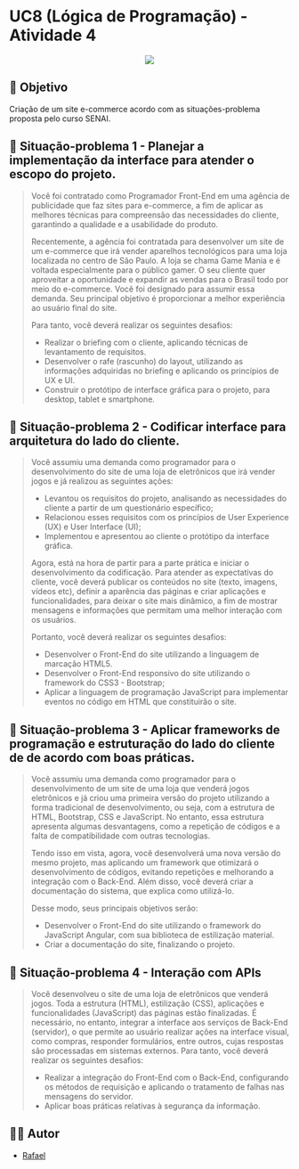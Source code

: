 # UC8 (Lógica de Programação) - Atividade 4

<center><img src="https://camo.githubusercontent.com/459f141bd5e24c179a0e2dd49691e290ed5c5d4b4cb97767daee7cfaf6e31121/687474703a2f2f696d672e736869656c64732e696f2f7374617469632f76313f6c6162656c3d535441545553266d6573736167653d434f4e434c5549444f26636f6c6f723d475245454e267374796c653d666f722d7468652d6261646765")> </center>

## 🎯 Objetivo
Criação de um site e-commerce acordo com as situações-problema proposta pelo curso SENAI.

## 📓 Situação-problema 1 - Planejar a implementação da interface para atender o escopo do projeto.
> Você foi contratado como Programador Front-End em uma agência de publicidade que faz sites para e-commerce, a fim de aplicar as melhores técnicas para compreensão das necessidades do cliente, garantindo a qualidade e a usabilidade do produto.
> 
> Recentemente, a agência foi contratada para desenvolver um site de um e-commerce que irá vender aparelhos tecnológicos para uma loja localizada no centro de São Paulo. A loja se chama Game Mania e é voltada especialmente para o público gamer. O seu cliente quer aproveitar a oportunidade e expandir as vendas para o Brasil todo por meio do e-commerce. Você foi designado para assumir essa demanda. Seu principal objetivo é proporcionar a melhor experiência ao usuário final do site.
>
> Para tanto, você deverá realizar os seguintes desafios:
>
> - Realizar o briefing com o cliente, aplicando técnicas de levantamento de requisitos.
> - Desenvolver o rafe (rascunho) do layout, utilizando as informações adquiridas no briefing e aplicando os princípios de UX e UI.
> - Construir o protótipo de interface gráfica para o projeto, para desktop, tablet e smartphone.

## 📓 Situação-problema 2 - Codificar interface para arquitetura do lado do cliente.
> Você assumiu uma demanda como programador para o desenvolvimento do site de uma loja de eletrônicos que irá vender jogos e já realizou as seguintes ações:
> - Levantou os requisitos do projeto, analisando as necessidades do cliente a partir de um questionário específico;
> - Relacionou esses requisitos com os princípios de User Experience (UX) e User Interface (UI);
> - Implementou e apresentou ao cliente o protótipo da interface gráfica.
>
> Agora, está na hora de partir para a parte prática e iniciar o desenvolvimento da codificação. Para atender as expectativas do cliente, você deverá publicar os conteúdos no site (texto, imagens, vídeos etc), definir a aparência das páginas e criar aplicações e funcionalidades, para deixar o site mais dinâmico, a fim de mostrar mensagens e informações que permitam uma melhor interação com os usuários.
>
> Portanto, você deverá realizar os seguintes desafios:
> - Desenvolver o Front-End do site utilizando a linguagem de marcação HTML5.
> - Desenvolver o Front-End responsivo do site utilizando o framework do CSS3 - Bootstrap;
> - Aplicar a linguagem de programação JavaScript para implementar eventos no código em HTML que constituirão o site.

## 📓 Situação-problema 3 - Aplicar frameworks de programação e estruturação do lado do cliente de de acordo com boas práticas.
> Você assumiu uma demanda como programador para o desenvolvimento de um site de uma loja que venderá jogos eletrônicos e já criou uma primeira versão do projeto utilizando a forma tradicional de desenvolvimento, ou seja, com a estrutura de HTML, Bootstrap, CSS e JavaScript. No entanto, essa estrutura apresenta algumas desvantagens, como a repetição de códigos e a falta de compatibilidade com outras tecnologias.
> 
> Tendo isso em vista, agora, você desenvolverá uma nova versão do mesmo projeto, mas aplicando um framework que otimizará o desenvolvimento de códigos, evitando repetições e melhorando a integração com o Back-End. Além disso, você deverá criar a documentação do sistema, que explica como utilizá-lo.
>
> Desse modo, seus principais objetivos serão:
> - Desenvolver o Front-End do site utilizando o framework do JavaScript Angular, com sua biblioteca de estilização material.
> - Criar a documentação do site, finalizando o projeto.

## 📓 Situação-problema 4 - Interação com APIs
> Você desenvolveu o site de uma loja de eletrônicos que venderá jogos. Toda a estrutura (HTML), estilização (CSS), aplicações e funcionalidades (JavaScript) das páginas estão finalizadas. É necessário, no entanto, integrar a interface aos serviços de Back-End (servidor), o que permite ao usuário realizar ações na interface visual, como compras, responder formulários, entre outros, cujas respostas são processadas em sistemas externos.
> Para tanto, você deverá realizar os seguintes desafios:
> - Realizar a integração do Front-End com o Back-End, configurando os métodos de requisição e aplicando o tratamento de falhas nas mensagens do servidor.
> - Aplicar boas práticas relativas à segurança da informação.

 
## 👨‍💻 Autor 
- [Rafael](https://github.com/Raffs-el)
